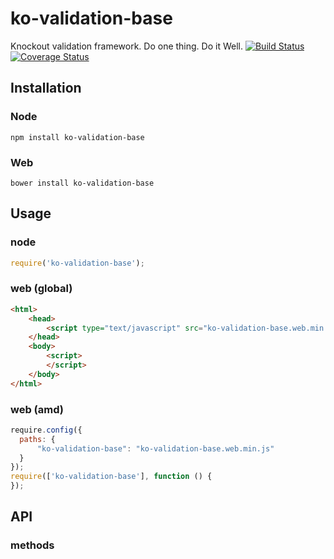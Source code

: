 # ko-validation-base
Knockout validation framework. Do one thing. Do it Well.
[![Build Status](https://travis-ci.org/WHenderson/ko-validation-base.svg?branch=master)](https://travis-ci.org/WHenderson/ko-validation-base)
[![Coverage Status](https://coveralls.io/repos/WHenderson/ko-validation-base/badge.svg?branch=master&service=github)](https://coveralls.io/github/WHenderson/ko-validation-base?branch=master)

## Installation

### Node
    npm install ko-validation-base

### Web
    bower install ko-validation-base

## Usage

### node
```js
require('ko-validation-base');
```

### web (global)
```html
<html>
    <head>
        <script type="text/javascript" src="ko-validation-base.web.min.js"></script>
    </head>
    <body>
        <script>
        </script>
    </body>
</html>
```

### web (amd)
```js
require.config({
  paths: {
      "ko-validation-base": "ko-validation-base.web.min.js"
  }
});
require(['ko-validation-base'], function () {
});
```

## API

### methods
